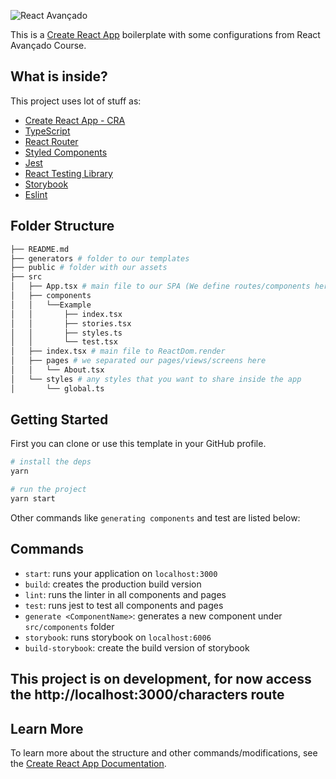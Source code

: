 ![React Avançado](https://raw.githubusercontent.com/React-Avancado/boilerplate/master/public/img/logo-gh.svg)

This is a [Create React App](https://create-react-app.dev/) boilerplate with some configurations from React Avançado Course.

## What is inside?

This project uses lot of stuff as:

- [Create React App - CRA](https://create-react-app.dev/)
- [TypeScript](https://www.typescriptlang.org/)
- [React Router](https://reactrouter.com/web/guides/quick-start)
- [Styled Components](https://styled-components.com/)
- [Jest](https://jestjs.io/)
- [React Testing Library](https://testing-library.com/docs/react-testing-library/intro)
- [Storybook](https://storybook.js.org/)
- [Eslint](https://eslint.org/)

## Folder Structure

```sh
├── README.md
├── generators # folder to our templates
├── public # folder with our assets
├── src
│   ├── App.tsx # main file to our SPA (We define routes/components here)
│   ├── components
│   │   └──Example
│   │       ├── index.tsx
│   │       ├── stories.tsx
│   │       ├── styles.ts
│   │       └── test.tsx
│   ├── index.tsx # main file to ReactDom.render
│   ├── pages # we separated our pages/views/screens here
│   │   └── About.tsx
│   └── styles # any styles that you want to share inside the app
│       └── global.ts
```

## Getting Started

First you can clone or use this template in your GitHub profile.

```sh
# install the deps
yarn

# run the project
yarn start
```

Other commands like `generating components` and test are listed below:

## Commands

- `start`: runs your application on `localhost:3000`
- `build`: creates the production build version
- `lint`: runs the linter in all components and pages
- `test`: runs jest to test all components and pages
- `generate <ComponentName>`: generates a new component under `src/components` folder
- `storybook`: runs storybook on `localhost:6006`
- `build-storybook`: create the build version of storybook

## This project is on development, for now access the http://localhost:3000/characters route
## Learn More

To learn more about the structure and other commands/modifications, see the [Create React App Documentation](https://create-react-app.dev/).
